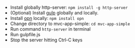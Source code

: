 - Install globally http-server: `npm install -g http-server`
- (Optional) Install [gulp](https://github.com/gulpjs/gulp/blob/master/docs/getting-started.md) globally and locally.
- Install [opn](https://www.npmjs.com/package/opn) locally: `npm install opn`
- Change directory to mvc-app-simple: `cd mvc-app-simple`
- Run command `http-server` in terminal
- Run gulpfile.js
- Stop the server hitting Ctrl-C keys

